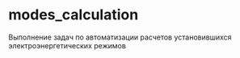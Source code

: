 # modes_calculation
Выполнение задач по автоматизации расчетов установившихся электроэнергетических режимов
